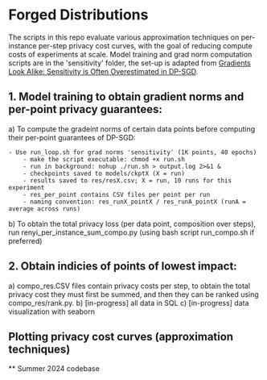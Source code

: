 # Forged Distributions

The scripts in this repo evaluate various approximation techniques on per-instance per-step privacy cost curves, with the goal of reducing compute costs of experiments at scale. Model training and grad norm computation scripts are in the 'sensitivity' folder, the set-up is adapted from [Gradients Look Alike: Sensitivity is Often Overestimated in DP-SGD](https://arxiv.org/abs/2307.00310).

## 1. Model training to obtain gradient norms and per-point privacy guarantees:

a) To compute the gradeint norms of certain data points before computing their per-point guarantees of DP-SGD:

    - Use run_loop.sh for grad norms 'sensitivity' (1K points, 40 epochs)
        - make the script executable: chmod +x run.sh
        - run in background: nohup ./run.sh > output.log 2>&1 &
        - checkpoints saved to models/ckptX (X = run)
        - results saved to res/resX.csv; X = run, 10 runs for this experiment
        - res_per_point contains CSV files per point per run 
        - naming convention: res_runX_pointX / res_runA_pointX (runA = average across runs)
        
b) To obtain the total privacy loss (per data point, composition over steps), run renyi_per_instance_sum_compo.py (using bash script run_compo.sh if preferred)

## 2. Obtain indicies of points of lowest impact:

a) compo_res.CSV files contain privacy costs per step, to obtain the total privacy cost they must first be summed, and then they can be ranked using compo_res/rank.py.
b) [in-progress] all data in SQL 
c) [in-progress] data visualization with seaborn

 ## Plotting privacy cost curves (approximation techniques)
** Summer 2024 codebase
